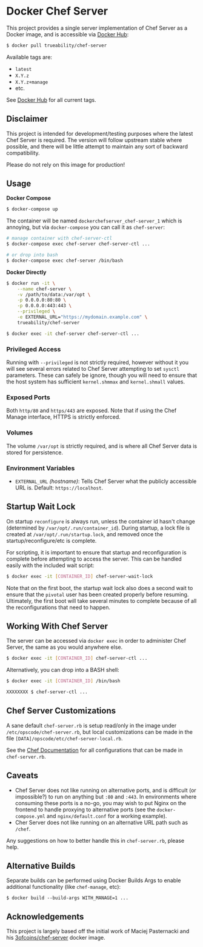 # Docker Chef Server

This project provides a single server implementation of Chef Server as a 
Docker image, and is accessible via 
[Docker Hub](https://hub.docker.com/r/trueability/chef-server/):

```bash
$ docker pull trueability/chef-server
```

Available tags are:

* `latest`
* `X.Y.z`
* `X.Y.z+manage`
* etc.

See [Docker Hub](https://hub.docker.com/r/trueability/chef-server/) for all 
current tags.


## Disclaimer

This project is intended for development/testing purposes where the latest
Chef Server is required.  The version will follow upstream stable where 
possible, and there will be little attempt to maintain any sort of backward 
compatibility.

Please do not rely on this image for production!


## Usage

**Docker Compose**

```bash
$ docker-compose up
```

The container will be named `dockerchefserver_chef-server_1` which is 
annoying, but via `docker-compose` you can call it as `chef-server`:

```bash
# manage container with chef-server-ctl
$ docker-compose exec chef-server chef-server-ctl ...

# or drop into bash
$ docker-compose exec chef-server /bin/bash
```

**Docker Directly**

```bash
$ docker run -it \
    --name chef-server \
    -v /path/to/data:/var/opt \
    -p 0.0.0.0:80:80 \
    -p 0.0.0.0:443:443 \
    --privileged \
    -e EXTERNAL_URL="https://mydomain.example.com" \
    trueability/chef-server

$ docker exec -it chef-server chef-server-ctl ...
```


### Privileged Access

Running with `--privileged` is not strictly required, however without
it you will see several errors related to Chef Server attempting to set 
`sysctl` parameters.  These can safely be ignore, though you will need to 
ensure that the host system has sufficient `kernel.shmmax` and 
`kernel.shmall` values.


### Exposed Ports

Both `http/80` and `https/443` are exposed.  Note that if using the Chef 
Manage interface, HTTPS is strictly enforced.


### Volumes

The volume `/var/opt` is strictly required, and is where all Chef Server data 
is stored for persistence.


### Environment Variables

 * `EXTERNAL_URL` *(hostname)*: Tells Chef Server what the publicly accessible
 URL is.  Default: `https://localhost`.


## Startup Wait Lock

On startup `reconfigure` is always run, unless the container id hasn't change 
(determined by `/var/opt/.run/container_id`).  During startup, a lock 
file is created at `/var/opt/.run/startup.lock`, and removed once 
the startup/reconfigure/etc is complete.

For scripting, it is important to ensure that startup and reconfiguration is 
complete before attempting to access the server.  This can be handled easily 
with the included wait script:

```bash
$ docker exec -it [CONTAINER_ID] chef-server-wait-lock
```

Note that on the first boot, the startup wait lock also does a second wait to
ensure that the `pivotal` user has been created properly before resuming.  
Ultimately, the first boot will take several minutes to complete because of
all the reconfigurations that need to happen.


## Working With Chef Server

The server can be accessed via `docker exec` in order to administer Chef 
Server, the same as you would anywhere else.

```bash
$ docker exec -it [CONTAINER_ID] chef-server-ctl ...
```

Alternatively, you can drop into a BASH shell:

```bash
$ docker exec -it [CONTAINER_ID] /bin/bash

XXXXXXXX $ chef-server-ctl ...
```


## Chef Server Customizations

A sane default `chef-server.rb` is setup read/only in the image under 
`/etc/opscode/chef-server.rb`, but local customizations can be made in the 
file `[DATA]/opscode/etc/chef-server-local.rb`.

See the [Chef Documentation](https://docs.chef.io/config_rb_server.html) for
all configurations that can be made in `chef-server.rb`.


## Caveats

* Chef Server does not like running on alternative ports, and is difficult
  (or impossible?) to run on anything but `:80` and `:443`.  In environments
  where consuming these ports is a no-go, you may wish to put Nginx on the 
  frontend to handle proxying to alternative ports (see the
  `docker-compose.yml` and `nginx/default.conf` for a working example).
* Cher Server does not like running on an alternative URL path such as 
  `/chef`.

Any suggestions on how to better handle this in `chef-server.rb`, please help.


## Alternative Builds

Separate builds can be performed using Docker Builds Args to enable additional
functionality (like `chef-manage`, etc):

```
$ docker build --build-args WITH_MANAGE=1 ...
```


## Acknowledgements

This project is largely based off the initial work of Maciej Pasternacki and
his [3ofcoins/chef-server](https://github.com/3ofcoins/docker-chef-server/)
docker image.
